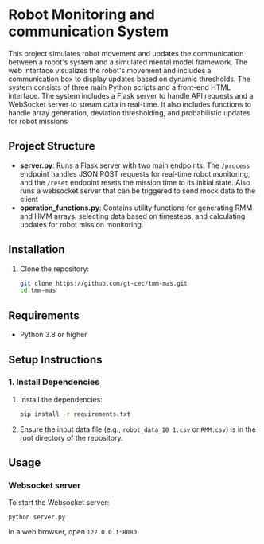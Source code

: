 

# Robot Monitoring and communication System

This project simulates robot movement and updates the communication between a robot's system and a simulated mental model framework. The web interface visualizes the robot's movement and includes a communication box to display updates based on dynamic thresholds. The system consists of three main Python scripts and a front-end HTML interface. The system includes a Flask server to handle API requests and a WebSocket server to stream data in real-time. It also includes functions to handle array generation, deviation thresholding, and probabilistic updates for robot missions

## Project Structure

- **server.py**: Runs a Flask server with two main endpoints. The `/process` endpoint handles JSON POST requests for real-time robot monitoring, and the `/reset` endpoint resets the mission time to its initial state. Also runs a websocket server that can be triggered to send mock data to the client
- **operation_functions.py**: Contains utility functions for generating RMM and HMM arrays, selecting data based on timesteps, and calculating updates for robot mission monitoring.

## Installation

1. Clone the repository:
    ```bash
    git clone https://github.com/gt-cec/tmm-mas.git
    cd tmm-mas
    ```

## Requirements

- Python 3.8 or higher

## Setup Instructions

### 1. Install Dependencies

1. Install the dependencies:
    ```bash
    pip install -r requirements.txt
    ```

2. Ensure the input data file (e.g., `robot_data_10 1.csv` or `RMM.csv`) is in the root directory of the repository.

## Usage

### Websocket server
To start the Websocket server:

`python server.py`

In a web browser, open `127.0.0.1:8080`
